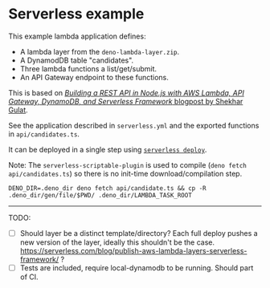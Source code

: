 # Serverless example

This example lambda application defines:

- A lambda layer from the `deno-lambda-layer.zip`.
- A DynamodDB table "candidates".
- Three lambda functions a list/get/submit.
- An API Gateway endpoint to these functions.

This is based on [_Building a REST API in Node.js with AWS Lambda, API Gateway, DynamoDB, and Serverless Framework_ blogpost by Shekhar Gulat](https://serverless.com/blog/node-rest-api-with-serverless-lambda-and-dynamodb/).

See the application described in `serverless.yml` and the exported functions in `api/candidates.ts`.

It can be deployed in a single step using [`serverless deploy`](https://serverless.com/framework/docs/providers/aws/guide/deploying/).

Note: The `serverless-scriptable-plugin` is used to compile (`deno fetch api/candidates.ts`)
so there is no init-time download/compilation step.

    DENO_DIR=.deno_dir deno fetch api/candidate.ts && cp -R .deno_dir/gen/file/$PWD/ .deno_dir/LAMBDA_TASK_ROOT

---

TODO:

- [ ] Should layer be a distinct template/directory? Each full deploy pushes a new version of the layer, ideally this shouldn't be the case.
      https://serverless.com/blog/publish-aws-lambda-layers-serverless-framework/ ?
- [ ] Tests are included, require local-dynamodb to be running. Should part of CI.
